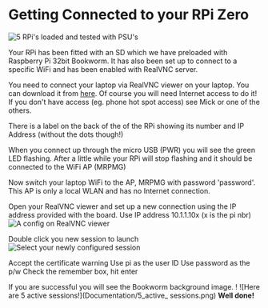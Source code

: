 # Getting Connected to your RPi Zero

![5 RPi's loaded and tested with PSU's](.../Documentation/5RPis.jpg)

Your RPi has been fitted with an SD which we have preloaded with Raspberry Pi 32bit Bookworm.  It has also been set up to connect to a specific WiFi and has been enabled with RealVNC server.

You need to connect your laptop via RealVNC viewer on your laptop. You can download it from [here](https://www.realvnc.com/en/connect/download/viewer/).  Of course you will need Internet access to do it!  If you don't have access (eg. phone hot spot access) see Mick or one of the others.

There is a label on the back of the of the RPi showing its number and IP Address (without the dots though!)

When you connect up through the micro USB (PWR) you will see the green LED flashing.
After a little while your RPi will stop flashing and it should be connected to the WiFi AP (MRPMG)

Now switch your laptop WiFi to the AP, MRPMG with password 'password'. This AP is only a local WLAN and has no Internet connection.

Open your RealVNC viewer and set up a new connection using the IP address provided with the board.
   Use IP address 10.1.1.10x (x is the pi nbr)
![A config on RealVNC viewer](.../Documentation/RealVNC-Config.png)

   Double click you new session to launch
   ![Select your newly configured session](.../Documentation/Session_definitions_on_RealVNC_viewr.png)

   Accept the certificate warning
   Use pi as the user ID
   Use password as the p/w
   Check the remember box, hit enter

If you are successful you will see the Bookworm background image. !
![Here are 5 active sessions!](Documentation/5_active_ sessions.png)
 **Well done!**
